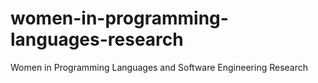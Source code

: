 # women-in-programming-languages-research
Women in Programming Languages and Software Engineering Research
